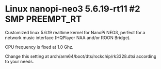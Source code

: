 # Linux nanopi-neo3 5.6.19-rt11 #2 SMP PREEMPT_RT

Customized linux 5.6.19 realtime kernel for NanoPi NEO3, perfect for a network music interface (HQPlayer NAA and/or ROON Bridge).

CPU frequency is fixed at 1.0 Ghz.

Change this setting at arch/arm64/boot/dts/rockchip/rk3328.dtsi according to your needs.
